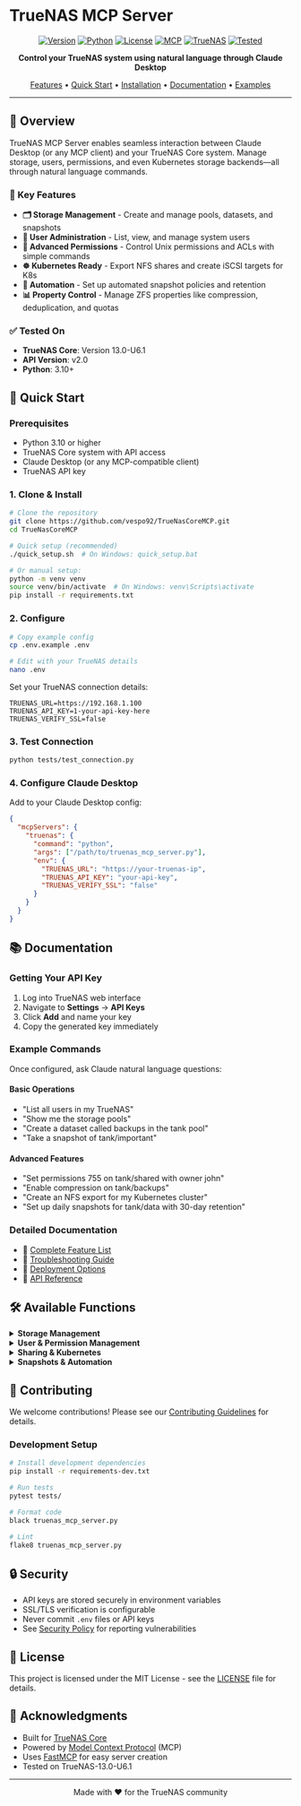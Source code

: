 # TrueNAS MCP Server

<div align="center">

[![Version](https://img.shields.io/badge/version-2.0.0-blue.svg)](https://github.com/vespo92/TrueNasCoreMCP/releases)
[![Python](https://img.shields.io/badge/python-3.10%2B-blue.svg)](https://www.python.org/downloads/)
[![License](https://img.shields.io/badge/license-MIT-green.svg)](LICENSE)
[![MCP](https://img.shields.io/badge/MCP-Compatible-purple.svg)](https://modelcontextprotocol.com)
[![TrueNAS](https://img.shields.io/badge/TrueNAS-Core-red.svg)](https://www.truenas.com/)
[![Tested](https://img.shields.io/badge/tested%20on-TrueNAS--13.0--U6.1-brightgreen.svg)](https://www.truenas.com/)

**Control your TrueNAS system using natural language through Claude Desktop**

[Features](#features) • [Quick Start](#quick-start) • [Installation](#installation) • [Documentation](#documentation) • [Examples](#examples)

</div>

---

## 🌟 Overview

TrueNAS MCP Server enables seamless interaction between Claude Desktop (or any MCP client) and your TrueNAS Core system. Manage storage, users, permissions, and even Kubernetes storage backends—all through natural language commands.

### 🎯 Key Features

- **🗂️ Storage Management** - Create and manage pools, datasets, and snapshots
- **👥 User Administration** - List, view, and manage system users
- **🔐 Advanced Permissions** - Control Unix permissions and ACLs with simple commands
- **☸️ Kubernetes Ready** - Export NFS shares and create iSCSI targets for K8s
- **🤖 Automation** - Set up automated snapshot policies and retention
- **📊 Property Control** - Manage ZFS properties like compression, deduplication, and quotas

### ✅ Tested On

- **TrueNAS Core**: Version 13.0-U6.1
- **API Version**: v2.0
- **Python**: 3.10+

## 🚀 Quick Start

### Prerequisites

- Python 3.10 or higher
- TrueNAS Core system with API access
- Claude Desktop (or any MCP-compatible client)
- TrueNAS API key

### 1. Clone & Install

```bash
# Clone the repository
git clone https://github.com/vespo92/TrueNasCoreMCP.git
cd TrueNasCoreMCP

# Quick setup (recommended)
./quick_setup.sh  # On Windows: quick_setup.bat

# Or manual setup:
python -m venv venv
source venv/bin/activate  # On Windows: venv\Scripts\activate
pip install -r requirements.txt
```

### 2. Configure

```bash
# Copy example config
cp .env.example .env

# Edit with your TrueNAS details
nano .env
```

Set your TrueNAS connection details:
```env
TRUENAS_URL=https://192.168.1.100
TRUENAS_API_KEY=1-your-api-key-here
TRUENAS_VERIFY_SSL=false
```

### 3. Test Connection

```bash
python tests/test_connection.py
```

### 4. Configure Claude Desktop

Add to your Claude Desktop config:

```json
{
  "mcpServers": {
    "truenas": {
      "command": "python",
      "args": ["/path/to/truenas_mcp_server.py"],
      "env": {
        "TRUENAS_URL": "https://your-truenas-ip",
        "TRUENAS_API_KEY": "your-api-key",
        "TRUENAS_VERIFY_SSL": "false"
      }
    }
  }
}
```

## 📚 Documentation

### Getting Your API Key

1. Log into TrueNAS web interface
2. Navigate to **Settings** → **API Keys**
3. Click **Add** and name your key
4. Copy the generated key immediately

### Example Commands

Once configured, ask Claude natural language questions:

#### Basic Operations
- "List all users in my TrueNAS"
- "Show me the storage pools"
- "Create a dataset called backups in the tank pool"
- "Take a snapshot of tank/important"

#### Advanced Features
- "Set permissions 755 on tank/shared with owner john"
- "Enable compression on tank/backups"
- "Create an NFS export for my Kubernetes cluster"
- "Set up daily snapshots for tank/data with 30-day retention"

### Detailed Documentation

- 📖 [Complete Feature List](docs/features.md)
- 🔧 [Troubleshooting Guide](docs/troubleshooting.md)
- 🚀 [Deployment Options](docs/deployment.md)
- 📡 [API Reference](docs/api_reference.md)

## 🛠️ Available Functions

<details>
<summary><b>Storage Management</b></summary>

- `list_pools()` - View all storage pools
- `list_datasets()` - List all datasets
- `get_pool_status()` - Detailed pool information
- `create_dataset()` - Create new datasets
- `modify_dataset_properties()` - Change ZFS properties
- `get_dataset_properties()` - View dataset configuration

</details>

<details>
<summary><b>User & Permission Management</b></summary>

- `list_users()` - List system users
- `get_user()` - Detailed user information
- `modify_dataset_permissions()` - Change Unix permissions
- `update_dataset_acl()` - Manage Access Control Lists
- `get_dataset_permissions()` - View current permissions

</details>

<details>
<summary><b>Sharing & Kubernetes</b></summary>

- `list_smb_shares()` - View SMB/CIFS shares
- `create_smb_share()` - Create new SMB shares
- `create_nfs_export()` - NFS exports for Kubernetes
- `create_iscsi_target()` - iSCSI block storage

</details>

<details>
<summary><b>Snapshots & Automation</b></summary>

- `create_snapshot()` - Manual snapshots
- `create_snapshot_policy()` - Automated snapshot schedules

</details>

## 🤝 Contributing

We welcome contributions! Please see our [Contributing Guidelines](CONTRIBUTING.md) for details.

### Development Setup

```bash
# Install development dependencies
pip install -r requirements-dev.txt

# Run tests
pytest tests/

# Format code
black truenas_mcp_server.py

# Lint
flake8 truenas_mcp_server.py
```

## 🔒 Security

- API keys are stored securely in environment variables
- SSL/TLS verification is configurable
- Never commit `.env` files or API keys
- See [Security Policy](SECURITY.md) for reporting vulnerabilities

## 📝 License

This project is licensed under the MIT License - see the [LICENSE](LICENSE) file for details.

## 🙏 Acknowledgments

- Built for [TrueNAS Core](https://www.truenas.com/)
- Powered by [Model Context Protocol](https://modelcontextprotocol.com) (MCP)
- Uses [FastMCP](https://github.com/jlowin/fastmcp) for easy server creation
- Tested on TrueNAS-13.0-U6.1

---

<div align="center">
Made with ❤️ for the TrueNAS community
</div>
